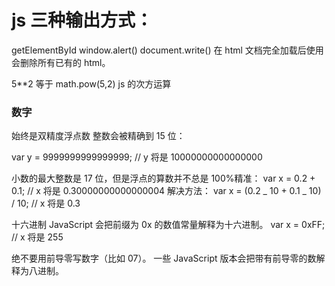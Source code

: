 # js 三种输出方式：

getElementById
window.alert()
document.write() 在 html 文档完全加载后使用会删除所有已有的 html。

5\*\*2 等于 math.pow(5,2) js 的次方运算

### 数字

始终是双精度浮点数
整数会被精确到 15 位：

var y = 9999999999999999; // y 将是 10000000000000000

小数的最大整数是 17 位，但是浮点的算数并不总是 100%精准：
var x = 0.2 + 0.1; // x 将是 0.30000000000000004
解决方法：
var x = (0.2 _ 10 + 0.1 _ 10) / 10; // x 将是 0.3

十六进制
JavaScript 会把前缀为 0x 的数值常量解释为十六进制。
var x = 0xFF; // x 将是 255

绝不要用前导零写数字（比如 07）。
一些 JavaScript 版本会把带有前导零的数解释为八进制。
